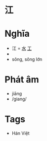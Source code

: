# 江

# Nghĩa
* 江 = [水](水.md) [工](工.md)
*  
* sông, sông lớn

# Phát âm
* jiāng
*  /giang/

# Tags
* Hán Việt

